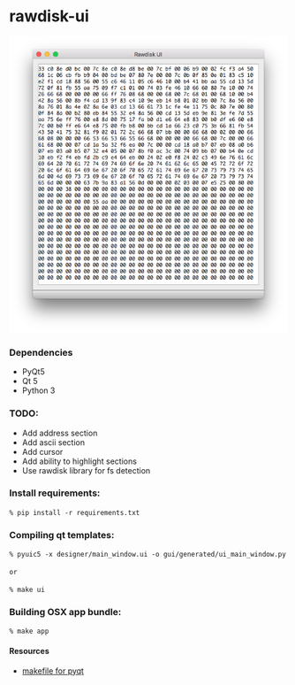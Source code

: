 # rawdisk-ui

![Main Window](/docs/screens/screen01.png?raw=true "Main Window")

### Dependencies

* PyQt5
* Qt 5
* Python 3

### TODO:

* Add address section
* Add ascii section
* Add cursor
* Add ability to highlight sections
* Use rawdisk library for fs detection

### Install requirements:

    % pip install -r requirements.txt

### Compiling qt templates:

    % pyuic5 -x designer/main_window.ui -o gui/generated/ui_main_window.py

    or

    % make ui

### Building OSX app bundle:
    
    % make app

#### Resources

* [makefile for pyqt](https://mplicka.cz/en/blog/compiling-ui-and-resource-files-with-pyqt)